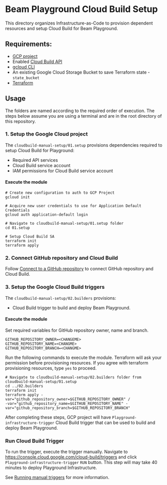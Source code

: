 <!---
    Licensed to the Apache Software Foundation (ASF) under one
    or more contributor license agreements.  See the NOTICE file
    distributed with this work for additional information
    regarding copyright ownership.  The ASF licenses this file
    to you under the Apache License, Version 2.0 (the
    "License"); you may not use this file except in compliance
    with the License.  You may obtain a copy of the License at
      http://www.apache.org/licenses/LICENSE-2.0
    Unless required by applicable law or agreed to in writing,
    software distributed under the License is distributed on an
    "AS IS" BASIS, WITHOUT WARRANTIES OR CONDITIONS OF ANY
    KIND, either express or implied.  See the License for the
    specific language governing permissions and limitations
    under the License.
-->

# Beam Playground Cloud Build Setup

This directory organizes Infrastructure-as-Code to provision dependent resources and setup Cloud Build for Beam Playground.

## Requirements:

- [GCP project](https://cloud.google.com/)
- Enabled [Cloud Build API](https://cloud.google.com/apis/docs/getting-started#enabling_apis)
- [gcloud CLI](https://cloud.google.com/sdk/docs/install-sdk)
- An existing Google Cloud Storage Bucket to save Terraform state - `state_bucket`
- [Terraform](https://www.terraform.io/)

## Usage

The folders are named according to the required order of execution. The steps below assume you are using a terminal and are in the root directory of this repository.

### 1. Setup the Google Cloud project

The `cloudbuild-manual-setup/01.setup` provisions dependencies required to setup Cloud Build for Playground:
- Required API services
- Cloud Build service account
- IAM permissions for Cloud Build service account

#### Execute the module

```console
# Create new configuration to auth to GCP Project
gcloud init

# Acquire new user credentials to use for Application Default Credentials
gcloud auth application-default login

# Navigate to cloudbuild-manual-setup/01.setup folder
cd 01.setup

# Setup Cloud Build SA
terraform init
terraform apply

```
### 2. Connect GitHub repository and Cloud Build
Follow [Connect to a GitHub repository](https://cloud.google.com/build/docs/automating-builds/github/connect-repo-github) to connect GitHub repository and Cloud Build.

### 3. Setup the Google Cloud Build triggers

The `cloudbuild-manual-setup/02.builders` provisions:
- Cloud Build trigger to build and deploy Beam Playground.

#### Execute the module

Set required variables for GitHub repository owner, name and branch.

```
GITHUB_REPOSITORY_OWNER=<CHANGEME>
GITHUB_REPOSITORY_NAME=<CHANGME>
GITHUB_REPOSITORY_BRANCH=<CHANGME>
```
Run the following commands to execute the module. Terraform will ask your permission before provisioning resources. If you agree with terraform provisioning resources, type `yes` to proceed.

```
# Navigate to cloudbuild-manual-setup/02.builders folder from cloudbuild-manual-setup/01.setup
cd ../02.builders
terraform init
terraform apply -var="github_repository_owner=$GITHUB_REPOSITORY_OWNER" / 
-var="github_repository_name=$GITHUB_REPOSITORY_NAME" -var="github_repository_branch=$GITHUB_REPOSITORY_BRANCH"
```

After completing these steps, GCP project will have `Playground-infrastructure-trigger` Cloud Build trigger that can be used to build and deploy Beam Playground.


### Run Cloud Build Trigger

To run the trigger, execute the trigger manually. Navigate to https://console.cloud.google.com/cloud-build/triggers and click `Playground-infrastructure-trigger` `RUN` button. This step will may take 40 minutes to deploy Playground Infrastructure.

See [Running manual triggers](https://cloud.google.com/build/docs/manually-build-code-source-repos?hl=en#running_manual_triggers) for more information.
